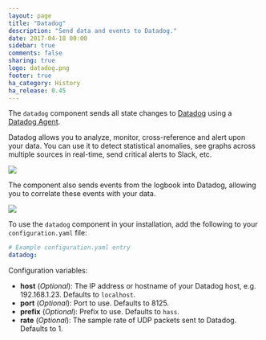```yaml
---
layout: page
title: "Datadog"
description: "Send data and events to Datadog."
date: 2017-04-18 00:00
sidebar: true
comments: false
sharing: true
logo: datadog.png
footer: true
ha_category: History
ha_release: 0.45
---
```


The `datadog` component sends all state changes to [Datadog](https://www.datadoghq.com/) using a [Datadog Agent](http://docs.datadoghq.com/guides/basic_agent_usage/).

Datadog allows you to analyze, monitor, cross-reference and alert upon your data. You can use it to detect statistical anomalies, see graphs across multiple sources in real-time, send critical alerts to Slack, etc.

<p class='img'>
  <img src='{{site_root}}/images/screenshots/datadog-board-example.png' />
</p>

The component also sends events from the logbook into Datadog, allowing you to correlate these events with your data.

<p class='img'>
  <img src='{{site_root}}/images/screenshots/datadog-event-stream.png' />
</p>

To use the `datadog` component in your installation, add the following to your `configuration.yaml` file:

```yaml
# Example configuration.yaml entry
datadog:
```

Configuration variables:

- **host** (*Optional*): The IP address or hostname of your Datadog host, e.g. 192.168.1.23. Defaults to `localhost`.
- **port** (*Optional*): Port to use. Defaults to 8125.
- **prefix** (*Optional*): Prefix to use. Defaults to `hass`.
- **rate** (*Optional*): The sample rate of UDP packets sent to Datadog. Defaults to 1.
